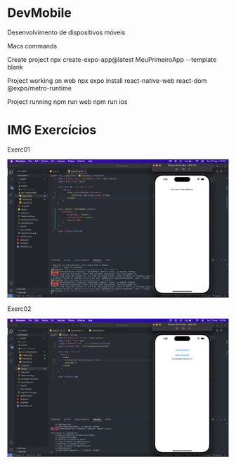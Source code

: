 # DevMobile
 Desenvolvimento de dispositivos móveis

Macs commands

Create project
npx create-expo-app@latest MeuPrimeiroApp --template blank

Project working on web
npx expo install react-native-web react-dom @expo/metro-runtime

Project running
npm run web
npm run ios

# IMG Exercícios

Exerc01

![exerc01ios](https://github.com/mharteux/DevMobile/blob/main/Img-readme/exerc01-ios.png)

Exerc02

![exerc02ios](https://github.com/mharteux/DevMobile/blob/main/Img-readme/exerc02-ios.png)
